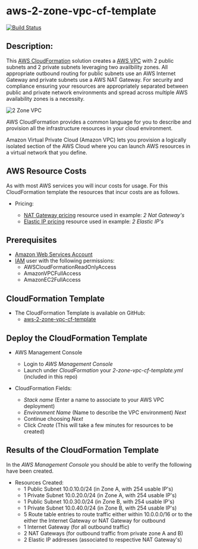 # aws-2-zone-vpc-cf-template
[![Build Status](https://travis-ci.org/getcft/aws-2-zone-vpc-cf-template.svg?branch=master)](https://travis-ci.org/getcft/aws-2-zone-vpc-cf-template)

## Description:

This <a href="https://aws.amazon.com/cloudformation/" target="_blank">AWS CloudFormation</a> solution creates a <a href="https://aws.amazon.com/vpc" target="_blank"> AWS VPC</a> with 2 public subnets and 2 private subnets leveraging two availbility zones. All appropriate outbound routing for public subnets use an AWS Internet Gateway and private subnets use a AWS NAT Gateway. For security and compliance ensuring your resources are appropriately separated between public and private network environments and spread across multiple AWS availability zones is a necessity.

<img src="2-zone-vpc.png" alt="2 Zone VPC" />

AWS CloudFormation provides a common language for you to describe and provision all the infrastructure resources in your cloud environment.

Amazon Virtual Private Cloud (Amazon VPC) lets you provision a logically isolated section of the AWS Cloud where you can launch AWS resources in a virtual network that you define.

## AWS Resource Costs

As with most AWS services you will incur costs for usage. For this CloudFormation template the resources that incur costs are as follows.

* Pricing:

   * <a href="https://aws.amazon.com/vpc/pricing" target="_blank">NAT Gateway pricing</a> resource used in example: *2 Nat Gateway's*
   * <a href="https://aws.amazon.com/ec2/pricing/on-demand/" target="_blank">Elastic IP pricing</a> resource used in example: *2 Elastic IP's*

## Prerequisites

* <a href="https://aws.amazon.com" target="_blank"> Amazon Web Services Account</a>
* <a href="https://aws.amazon.com/iam/" target="_blank">IAM</a> user with the following permissions:
   * AWSCloudFormationReadOnlyAccess
   * AmazonVPCFullAccess
   * AmazonEC2FullAccess

## CloudFormation Template

* The CloudFormation Template is available on GitHub:
   * <a href="https://github.com/getcft/aws-2-zone-vpc-cf-template" target="_blank">aws-2-zone-vpc-cf-template</a>

## Deploy the CloudFormation Template

* AWS Management Console

   * Login to *AWS Management Console*
   * Launch under *CloudFormation* your *2-zone-vpc-cf-template.yml* (included in this repo)

* CloudFormation Fields:

   * *Stack name* (Enter a name to associate to your AWS VPC deployment)
   * *Environment Name* (Name to describe the VPC environment) *Next*
   * Continue choosing *Next*
   * Click *Create* (This will take a few minutes for resources to be created)

## Results of the CloudFormation Template

In the *AWS Management Console* you should be able to verify the following have been created.

* Resources Created:
   * 1 Public Subnet 10.0.10.0/24 (in Zone A, with 254 usable IP's)
   * 1 Private Subnet 10.0.20.0/24 (in Zone A, with 254 usable IP's)
   * 1 Public Subnet 10.0.30.0/24 (in Zone B, with 254 usable IP's)
   * 1 Private Subnet 10.0.40.0/24 (in Zone B, with 254 usable IP's)
   * 5 Route table entries to route traffic either within 10.0.0.0/16 or to the either the Internet Gateway or NAT Gateway for outbound
   * 1 Internet Gateway (for all outbound traffic)
   * 2 NAT Gateways (for outbound traffic from private zone A and B)
   * 2 Elastic IP addresses (associated to respective NAT Gateway's)
